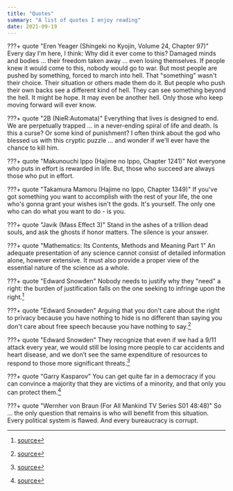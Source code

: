 ```yaml
---
title: "Quotes"
summary: "A list of quotes I enjoy reading"
date: 2021-09-19
---
```


???+ quote "Eren Yeager (Shingeki no Kyojin, Volume 24, Chapter 97)"
     Every day I'm here, I think: Why did it ever come to this? Damaged minds and bodies ... their
     freedom taken away ... even losing themselves. If people knew it would come to this, nobody
     would go to war. But most people are pushed by something, forced to march into hell. That
     "something" wasn't their choice. Their situation or others made them do it. But people who push
     their own backs see a different kind of hell. They can see something beyond the hell. It might
     be hope. It may even be another hell. Only those who keep moving forward will ever know.

???+ quote "2B (NieR:Automata)"
     Everything that lives is designed to end. We are perpetually trapped ... in a never-ending
     spiral of life and death. Is this a curse? Or some kind of punishment? I often think about the
     god who blessed us with this cryptic puzzle ... and wonder if we'll ever have the chance to
     kill him.

???+ quote "Makunouchi Ippo (Hajime no Ippo, Chapter 1241)"
     Not everyone who puts in effort is rewarded in life. But, those who succeed are always those
     who put in effort.

???+ quote "Takamura Mamoru (Hajime no Ippo, Chapter 1349)"
     If you've got something you want to accomplish with the rest of your life, the one who's gonna
     grant your wishes isn't the gods. It's yourself. The only one who can do what you want to do -
     is you.

???+ quote "Javik (Mass Effect 3)"
     Stand in the ashes of a trillion dead souls, and ask the ghosts if honor matters. The silence
     is your answer.

???+ quote "Mathematics: Its Contents, Methods and Meaning Part 1"
     An adequate presentation of any science cannot consist of detailed information alone, however
     extensive. It must also provide a proper view of the essential nature of the science as a
     whole.

???+ quote "Edward Snowden"
     Nobody needs to justify why they "need" a right: the burden of justification falls on the one
     seeking to infringe upon the right.[^1]

???+ quote "Edward Snowden"
     Arguing that you don't care about the right to privacy because you have nothing to hide is no
     different than saying you don't care about free speech because you have nothing to say.[^1]

???+ quote "Edward Snowden"
     They recognize that even if we had a 9/11 attack every year, we would still be losing more
     people to car accidents and heart disease, and we don’t see the same expenditure of resources
     to respond to those more significant threats.[^2]

???+ quote "Garry Kasparov"
     You can get quite far in a democracy if you can convince a majority that they are victims of a
     minority, and that only you can protect them.[^3]

???+ quote "Wernher von Braun (For All Mankind TV Series S01 48:48)"
     So ... the only question that remains is who will benefit from this situation. Every political
     system is flawed. And every bureaucracy is corrupt.

[^1]: [source](https://old.reddit.com/r/IAmA/comments/36ru89/just_days_left_to_kill_mass_surveillance_under/crglgh2/)
[^2]: [source](https://theintercept.com/2016/05/03/edward-snowden-whistleblowing-is-not-just-leaking-its-an-act-of-political-resistance/)
[^3]: [source](https://twitter.com/kasparov63/status/756503082448654336)
